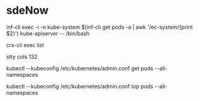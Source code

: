 # sdeNow
inf-cli exec -i -n kube-system $(inf-cli get pods -a |  awk '/ec-system/{print $2}') kube-apiserver -- /bin/bash

crx-cli exec list

stty cols 132

kubectl --kubeconfig /etc/kubernetes/admin.conf get pods --all-namespaces

kubectl --kubeconfig /etc/kubernetes/admin.conf top pods --all-namespaces
